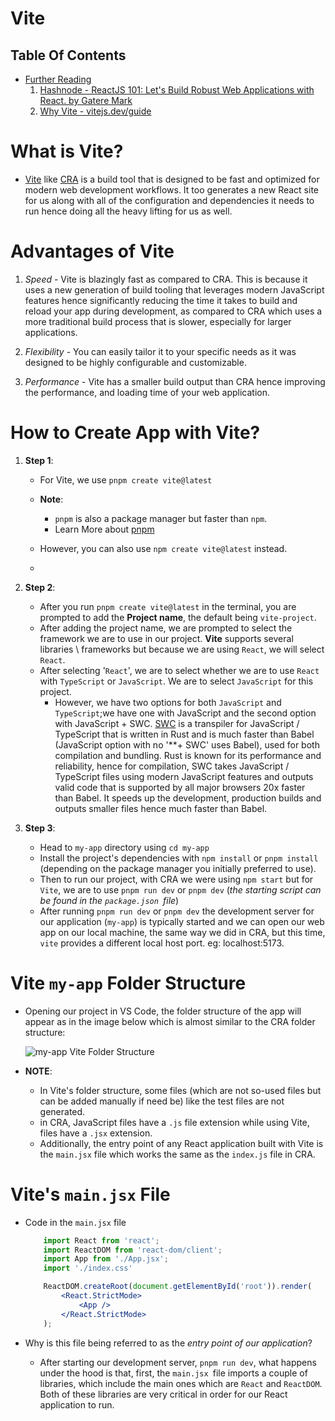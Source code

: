 # Vite

## Table Of Contents
- [Further Reading]()
    1. [Hashnode - ReactJS 101: Let's Build Robust Web Applications with React. by Gatere Mark](https://gateremark.hashnode.dev/reactjs-101-lets-build-robust-web-applications-with-react?ref=twitter-share)
    2. [Why Vite - vitejs.dev/guide](https://vitejs.dev/guide/why.html)


# What is Vite?
* [Vite](https://vitejs.dev/) like [CRA](https://create-react-app.dev/) is a build tool that is designed to be fast and optimized for modern web development workflows.  It too generates a new React site for us along with all of the configuration and dependencies it needs to run hence doing all the heavy lifting for us as well.

# Advantages of Vite
1. _Speed_ - Vite is blazingly fast as compared to CRA. This is because it uses a new generation of build tooling that leverages modern JavaScript features hence significantly reducing the time it takes to build and reload your app during development, as compared to CRA which uses a more traditional build process that is slower, especially for larger applications.

2. _Flexibility_ - You can easily tailor it to your specific needs as it was designed to be highly configurable and customizable.

3. _Performance_ - Vite has a smaller build output than CRA hence improving the performance, and loading time of your web application.

# How to Create App with Vite?
1. __Step 1__:
   - For Vite, we use `pnpm create vite@latest`
   - __Note__:
      - `pnpm` is also a package manager but faster than `npm`.
      - Learn More about [pnpm](https://pnpm.io/)
  
    - However, you can also use `npm create vite@latest` instead.
    - 
2. __Step 2__: 
   - After you run `pnpm create vite@latest` in the terminal, you are prompted to add the __Project name__, the default being `vite-project`.
   - After adding the project name, we are prompted to select the framework we are to use in our project. __Vite__ supports several libraries \ frameworks but because we are using `React`, we will select `React`.
   - After selecting '`React`', we are to select whether we are to use `React` with `TypeScript` or `JavaScript`. We are to select `JavaScript` for this project.
     - However, we have two options for both `JavaScript` and `TypeScript`;we have one with JavaScript and the second option with JavaScript + SWC. [SWC](https://swc.rs/) is a transpiler for JavaScript / TypeScript that is written in Rust and is much faster than Babel (JavaScript option with no '**+ SWC' uses Babel), used for both compilation and bundling. Rust is known for its performance and reliability, hence for compilation, SWC takes JavaScript / TypeScript files using modern JavaScript features and outputs valid code that is supported by all major browsers 20x faster than Babel. It speeds up the development, production builds and outputs smaller files hence much faster than Babel.

3. __Step 3__:
    - Head to `my-app` directory using `cd my-app`
    - Install the project's dependencies with `npm install` or `pnpm install` (depending on the package manager you initially preferred to use).
    - Then to run our project, with CRA we were using `npm start` but for `Vite`, we are to use `pnpm run dev` or `pnpm dev` (_the starting script can be found in the `package.json `file_)
    - After running `pnpm run dev` or `pnpm dev` the development server for our application (`my-app`) is typically started and we can open our web app on our local machine, the same way we did in CRA, but this time, `vite` provides a different local host port. eg: localhost:5173.

# Vite `my-app` Folder Structure
* Opening our project in VS Code, the folder structure of the app will appear as in the image below which is almost similar to the CRA folder structure:

    ![my-app Vite Folder Structure]()

* __NOTE__:
    - In Vite's folder structure, some files (which are not so-used files but can be added manually if need be) like the test files are not generated.
    - in CRA, JavaScript files have a `.js` file extension while using Vite, files have a `.jsx` extension.
    - Additionally, the entry point of any React application built with Vite is the `main.jsx` file which works the same as the `index.js` file in CRA.

# Vite's `main.jsx` File
* Code in the `main.jsx` file

    ```jsx
        import React from 'react';
        import ReactDOM from 'react-dom/client';
        import App from './App.jsx';
        import './index.css'

        ReactDOM.createRoot(document.getElementById('root')).render(
            <React.StrictMode>
                <App />
            </React.StrictMode>
        );
    ```

* Why is this file being referred to as the _entry point of our application_?
    - After starting our development server, `pnpm run dev`, what happens under the hood is that, first, the `main.jsx `file imports a couple of libraries, which include the main ones which are `React` and `ReactDOM`. Both of these libraries are very critical in order for our React application to run. 